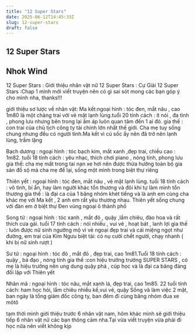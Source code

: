 ```yaml
---
title: "12 Super Stars"
date: 2025-06-12T14:45:33Z
slug: 12-super-stars
draft: false
---
```


## 12 Super Stars

## Nhok Wind

12 Super Stars : Giới thiệu nhân vật nữ
12 Super Stars : Cự Giải
12 Super Stars  :Chap 1
mình mới viết truyện nên có gì sai sót mong các bạn góp ý cho mình nha, thanks!!!
 
giới thiệu sơ lược về nhân vật:
Ma kết:ngoại hình : tóc đen, mắt nâu , cao 1m80 là một chàng trai với vẻ mặt lạnh lùng.tuổi 20
tính cách : ít nói , đa tình , phong lưu nhưng bên trong lại ấm áp luôn quan tâm đến 1 ai đó.
gia thế : con trai của chủ tịch công ty tài chính lớn nhất thế giới. Cha mẹ tuy sống chung nhưng đều có người tình.Ma kết vì cú sốc ấy nên đã trở nên lạnh lùng, trầm lặng


	
	

 
 
Bạch dương : ngoại hình : tóc bạch kim, mắt xanh ,đẹp trai, chiều cao : 1m82. tuổi 18
tính cách : yêu nhạc, thích chơi piano , nóng tính, phong lưu
gia thế: cha mẹ mất trong tai nạn xe hơi nên được thừa hưởng toàn bộ gia sản đồ sộ mà cha mẹ để lại, sống một mình trong biệt thự riêng


	
	
 
Thiên yết : ngoại hình : tóc đen, mắt nâu , vẻ mặt lạnh lùng. tuổi 18
tính cách : vô tình, bí ẩn, hay làm người khác tổn thương và đôi khi tự làm mình tổn thương
gia thế : là đại ca của 1 băng nhóm khét tiếng và là anh em cùng cha khác mẹ với Ma kết , 2 anh em rất yêu thương nhau. Thiên yết sống chung với đàn em ở biệt thự Đen vùng ngoại ô thành phố 


	
	

Song tử : ngoại hình : tóc xanh , mắt đỏ , quậy ,lắm chiêu, đào hoa và rất thích cưa gái. tuổi 17
tính cách : nói nhiều , vui vẻ , hoạt bát , lanh lợi
gia thế : luôn được nữ sinh ngưỡng mộ vì vẻ ngoại đẹp trai và cái miệng ngọt như đường, em trai của Kim Ngưu
biệt tài: có nụ cười chết người, chạy nhanh ( khi bị nữ sinh rượt )


	
	

 
Sư tử : ngoại hình : tóc đỏ , mắt đỏ , đẹp trai, cao 1m81.Tuổi 18
tính cách : quậy , bá đạo , nóng tính
gia thế :con hiệu trưởng trường SUPER STARS , có mẹ là hiệu trưởng nên ung dung quậy phá , cúp học và là đại ca băng đảng đối lập với Thiên yết


	
	

 
 
Nhân mã : ngoại hình : tóc nâu, mắt xanh lá, đẹp trai, cao 1m85. 22 tuổi
tính cách: ham học hỏi, lắm chiêu nhiều kế,vui vẻ, quậy
Sống và làm việc 2 mặt, ban ngày là tổng giám đốc công ty, ban đêm đi cùng băng nhóm đua xe môtô


	
	

 
tạm thời mình giới thiệu trước 6 nhân vật nam, hôm khác mình sẽ giới thiệu tiếp 6 nhân vật nữ các bạn thông cảm nha.Tại vừa viết truyện vừa phải đi học nữa nên viết không kịp
